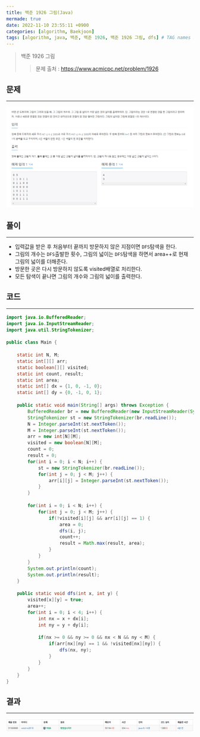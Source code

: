 ```yaml
---
title: 백준 1926 그림(Java)
mermade: true
date: 2022-11-10 23:55:11 +0900
categories: [algorithm, Baekjoon]
tags: [algorithm, java, 백준, 백준 1926, 백준 1926 그림, dfs] # TAG names should always be lowercase
---
```

>백준 1926 그림
>> 문제 출처 : <https://www.acmicpc.net/problem/1926>


## 문제
---
![백준](/assets/img/BOJ/1926.PNG)

## 풀이
---
- 입력값을 받은 후 처음부터 끝까지 방문하지 않은 지점이면 ```DFS```탐색을 한다.
- 그림의 개수는 ```DFS```출발한 횟수, 그림의 넓이는 ```DFS```탐색을 하면서 area++로 현재 그림의 넓이를 더해준다.
- 방문한 곳은 다시 방문하지 않도록 visited배열로 처리한다.
- 모든 탐색이 끝나면 그림의 개수와 그림의 넓이를 출력한다.

## 코드
---
```java
import java.io.BufferedReader;
import java.io.InputStreamReader;
import java.util.StringTokenizer;

public class Main {

	static int N, M;
	static int[][] arr;
	static boolean[][] visited;
	static int count, result;
	static int area;
	static int[] dx = {1, 0, -1, 0};
	static int[] dy = {0, -1, 0, 1};
	
	public static void main(String[] args) throws Exception {
		BufferedReader br = new BufferedReader(new InputStreamReader(System.in));
		StringTokenizer st = new StringTokenizer(br.readLine());
		N = Integer.parseInt(st.nextToken());
		M = Integer.parseInt(st.nextToken());
		arr = new int[N][M];
		visited = new boolean[N][M];
		count = 0;
		result = 0;
		for(int i = 0; i < N; i++) {
			st = new StringTokenizer(br.readLine());
			for(int j = 0; j < M; j++) {
				arr[i][j] = Integer.parseInt(st.nextToken());
			}
		}
		
		for(int i = 0; i < N; i++) {
			for(int j = 0; j < M; j++) {
				if(!visited[i][j] && arr[i][j] == 1) {
					area = 0;
					dfs(i, j);
					count++;
					result = Math.max(result, area);
				}			
			}
		}
		System.out.println(count);
		System.out.println(result);
	}
	
	public static void dfs(int x, int y) {
		visited[x][y] = true;
		area++;
		for(int i = 0; i < 4; i++) {
			int nx = x + dx[i];
			int ny = y + dy[i];
			
			if(nx >= 0 && ny >= 0 && nx < N && ny < M) {
				if(arr[nx][ny] == 1 && !visited[nx][ny]) {
					dfs(nx, ny);
				}
			}
		}
	}
}

```

## 결과
---
![백준](/assets/img/BOJ/1926_result.PNG)